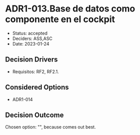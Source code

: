 # ADR1-013.Base de datos como componente en el cockpit

* Status: accepted
* Deciders: ASS,ASC
* Date: 2023-01-24

## Decision Drivers

* Requisitos: RF2, RF2.1.

## Considered Options

* ADR1-014

## Decision Outcome

Chosen option: "", because comes out best.
